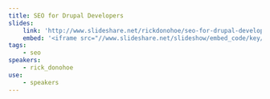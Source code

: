 ```yaml
---
title: SEO for Drupal Developers
slides:
    link: 'http://www.slideshare.net/rickdonohoe/seo-for-drupal-developers'
    embed: '<iframe src="//www.slideshare.net/slideshow/embed_code/key/IMePCSX3KmkDxv" width="425" height="355" frameborder="0" marginwidth="0" marginheight="0" scrolling="no" style="border:1px solid #CCC; border-width:1px; margin-bottom:5px; max-width: 100%;" allowfullscreen></iframe>'
tags:
    - seo
speakers:
    - rick_donohoe
use:
    - speakers
---
```

